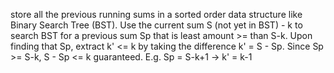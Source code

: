 store all the previous running sums in a sorted order data structure like Binary Search Tree (BST). Use the current sum S (not yet in BST) - k to search BST for a previous sum Sp that is least amount >= than S-k. Upon finding that Sp, extract k' <= k by taking the difference k' = S - Sp. Since Sp >= S-k, S - Sp <= k guaranteed.
E.g. Sp = S-k+1 -> k' = k-1